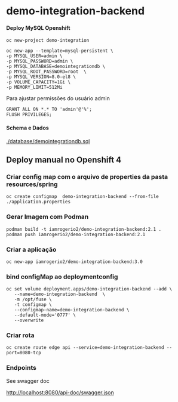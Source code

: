 # demo-integration-backend

#### Deploy MySQL Openshift

```
oc new-project demo-integration

oc new-app --template=mysql-persistent \
-p MYSQL_USER=admin \
-p MYSQL_PASSWORD=admin \
-p MYSQL_DATABASE=demointegrationdb \
-p MYSQL_ROOT_PASSWORD=root  \
-p MYSQL_VERSION=8.0-el8 \
-p VOLUME_CAPACITY=1Gi \
-p MEMORY_LIMIT=512Mi
```

Para ajustar permissões do usuário admin

```
GRANT ALL ON *.* TO 'admin'@'%';
FLUSH PRIVILEGES;

```

#### Schema e Dados

[./database/demointegrationdb.sql](./database/demointegrationdb.sql)


## Deploy manual no Openshift 4

### Criar config map com o arquivo de properties da pasta resources/spring

```
oc create configmap  demo-integration-backend --from-file ./application.properties 
```
### Gerar Imagem com Podman

```
podman build -t iamrogerio2/demo-integration-backend:2.1 .
podman push iamrogerio2/demo-integration-backend:2.1 
```


### Criar a aplicação
```
oc new-app iamrogerio2/demo-integration-backend:3.0

```

### bind configMap ao deploymentconfig

```
oc set volume deployment.apps/demo-integration-backend --add \
   --name=demo-integration-backend  \
   -m /opt/fuse \
   -t configmap \
   --configmap-name=demo-integration-backend \
   --default-mode='0777' \
   --overwrite
```

### Criar rota
```
oc create route edge api --service=demo-integration-backend --port=8080-tcp
```

### Endpoints 

See swagger doc

[http://localhost:8080/api-doc/swagger.json](http://localhost:8080/api-doc/swagger.json)
